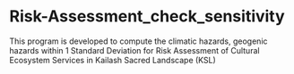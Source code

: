# Risk-Assessment_check_sensitivity
This program is developed to compute the climatic hazards, geogenic hazards within 1 Standard Deviation for Risk Assessment of Cultural Ecosystem Services in Kailash Sacred Landscape (KSL)
